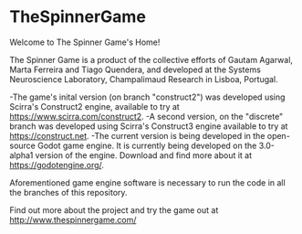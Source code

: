 # TheSpinnerGame

Welcome to The Spinner Game's Home!

The Spinner Game is a product of the collective efforts of Gautam Agarwal, Marta Ferreira and Tiago Quendera, and developed at the Systems Neuroscience Laboratory, Champalimaud Research in Lisboa, Portugal.

-The game's inital version (on branch "construct2") was developed using Scirra's Construct2 engine, available to try at https://www.scirra.com/construct2.
-A second version, on the "discrete" branch was developed using Scirra's Construct3 engine available to try at https://construct.net.
-The current version is being developed in the open-source Godot game engine. It is currently being developed on the 3.0-alpha1 version of the engine. Download and find more about it at https://godotengine.org/.

Aforementioned game engine software is necessary to run the code in all the branches of this repository.

Find out more about the project and try the game out at http://www.thespinnergame.com/
